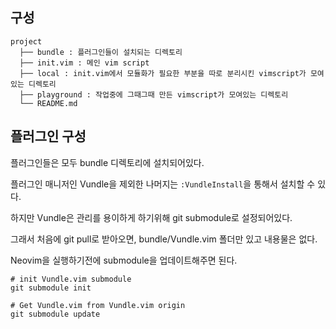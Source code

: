 ## 구성

```
project
  ├── bundle : 플러그인들이 설치되는 디렉토리
  ├── init.vim : 메인 vim script
  ├── local : init.vim에서 모듈화가 필요한 부분을 따로 분리시킨 vimscript가 모여있는 디렉토리
  ├── playground : 작업중에 그때그때 만든 vimscript가 모여있는 디렉토리
  └── README.md
```


## 플러그인 구성

플러그인들은 모두 bundle 디렉토리에 설치되어있다.

플러그인 매니저인 Vundle을 제외한 나머지는 `:VundleInstall`을 통해서 설치할 수 있다.

하지만 Vundle은 관리를 용이하게 하기위해 git submodule로 설정되어있다.

그래서 처음에 git pull로 받아오면, bundle/Vundle.vim 폴더만 있고 내용물은 없다.

Neovim을 실행하기전에 submodule을 업데이트해주면 된다.

```
# init Vundle.vim submodule
git submodule init

# Get Vundle.vim from Vundle.vim origin
git submodule update
```


